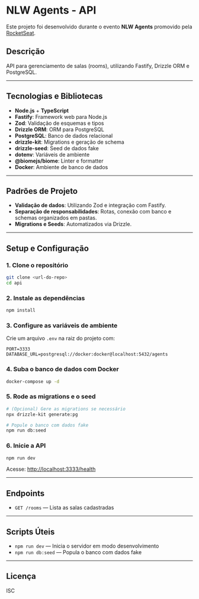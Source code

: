 # NLW Agents - API

Este projeto foi desenvolvido durante o evento **NLW Agents** promovido pela [RocketSeat](https://www.rocketseat.com.br/).

## Descrição

API para gerenciamento de salas (rooms), utilizando Fastify, Drizzle ORM e PostgreSQL.

---

## Tecnologias e Bibliotecas

- **Node.js** + **TypeScript**
- **Fastify**: Framework web para Node.js
- **Zod**: Validação de esquemas e tipos
- **Drizzle ORM**: ORM para PostgreSQL
- **PostgreSQL**: Banco de dados relacional
- **drizzle-kit**: Migrations e geração de schema
- **drizzle-seed**: Seed de dados fake
- **dotenv**: Variáveis de ambiente
- **@biomejs/biome**: Linter e formatter
- **Docker**: Ambiente de banco de dados

---

## Padrões de Projeto

- **Validação de dados**: Utilizando Zod e integração com Fastify.
- **Separação de responsabilidades**: Rotas, conexão com banco e schemas organizados em pastas.
- **Migrations e Seeds**: Automatizados via Drizzle.

---

## Setup e Configuração

### 1. Clone o repositório

```bash
git clone <url-do-repo>
cd api
```

### 2. Instale as dependências

```bash
npm install
```

### 3. Configure as variáveis de ambiente

Crie um arquivo `.env` na raiz do projeto com:

```
PORT=3333
DATABASE_URL=postgresql://docker:docker@localhost:5432/agents
```

### 4. Suba o banco de dados com Docker

```bash
docker-compose up -d
```

### 5. Rode as migrations e o seed

```bash
# (Opcional) Gere as migrations se necessário
npx drizzle-kit generate:pg

# Popule o banco com dados fake
npm run db:seed
```

### 6. Inicie a API

```bash
npm run dev
```

Acesse: [http://localhost:3333/health](http://localhost:3333/health)

---

## Endpoints

- `GET /rooms` — Lista as salas cadastradas

---

## Scripts Úteis

- `npm run dev` — Inicia o servidor em modo desenvolvimento
- `npm run db:seed` — Popula o banco com dados fake

---

## Licença

ISC
